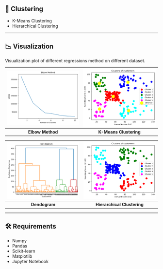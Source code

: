 ## 📎 Clustering

- K-Means Clustering
- Hierarchical Clustering

---

## 📉 Visualization

Visualization plot of different regressions method on different dataset.

| ![Image 1](./images/elbow.png) | ![Image 2](./images/kmeans.png) |
|:--------------------------------:|:--------------------------------:|
| **Elbow Method**          | **K-Means Clustering**          |

| ![Image 3](./images/dendo.png) | ![Image 4](./images/hierarch.png) |
|:--------------------------------:|:--------------------------------:|
| **Dendogram**          | **Hierarchical Clustering**          |

---

## 🛠️ Requirements

- Numpy
- Pandas 
- Scikit-learn
- Matplotlib
- Jupyter Notebook

